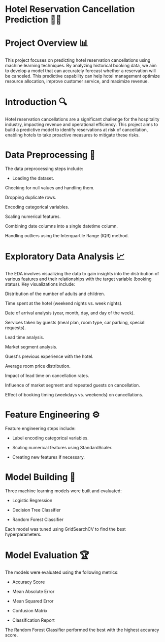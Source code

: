 # Hotel Reservation Cancellation Prediction 🏨📅

# Project Overview 📊

This project focuses on predicting hotel reservation cancellations using machine learning techniques. By analyzing historical booking data, we aim to develop a model that can accurately forecast whether a reservation will be canceled. This predictive capability can help hotel management optimize resource allocation, improve customer service, and maximize revenue.

# Introduction 🔍

Hotel reservation cancellations are a significant challenge for the hospitality industry, impacting revenue and operational efficiency. This project aims to build a predictive model to identify reservations at risk of cancellation, enabling hotels to take proactive measures to mitigate these risks.

# Data Preprocessing 🧹

The data preprocessing steps include:

- Loading the dataset.

Checking for null values and handling them.

Dropping duplicate rows.

Encoding categorical variables.

Scaling numerical features.

Combining date columns into a single datetime column.

Handling outliers using the Interquartile Range (IQR) method.

# Exploratory Data Analysis 📈

The EDA involves visualizing the data to gain insights into the distribution of various features and their relationships with the target variable (booking status). Key visualizations include:

Distribution of the number of adults and children.

Time spent at the hotel (weekend nights vs. week nights).

Date of arrival analysis (year, month, day, and day of the week).

Services taken by guests (meal plan, room type, car parking, special requests).

Lead time analysis.

Market segment analysis.

Guest's previous experience with the hotel.

Average room price distribution.

Impact of lead time on cancellation rates.

Influence of market segment and repeated guests on cancellation.

Effect of booking timing (weekdays vs. weekends) on cancellations.

# Feature Engineering ⚙️

Feature engineering steps include:

- Label encoding categorical variables.

- Scaling numerical features using StandardScaler.

- Creating new features if necessary.

# Model Building 🤖

Three machine learning models were built and evaluated:

- Logistic Regression

- Decision Tree Classifier

- Random Forest Classifier

Each model was tuned using GridSearchCV to find the best hyperparameters.

# Model Evaluation 🏆

The models were evaluated using the following metrics:

- Accuracy Score

- Mean Absolute Error

- Mean Squared Error

- Confusion Matrix

- Classification Report

The Random Forest Classifier performed the best with the highest accuracy score.
